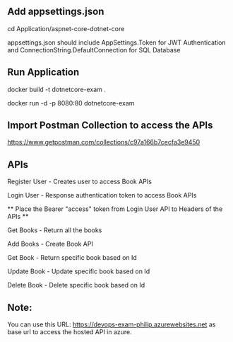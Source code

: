 ## Add appsettings.json
cd Application/aspnet-core-dotnet-core

appsettings.json should include AppSettings.Token for JWT Authentication and ConnectionString.DefaultConnection for SQL Database

## Run Application
docker build -t dotnetcore-exam .

docker run -d -p 8080:80 dotnetcore-exam

## Import Postman Collection to access the APIs
https://www.getpostman.com/collections/c97a166b7cecfa3e9450

## APIs
Register User - Creates user to access Book APIs

Login User - Response authentication token to access Book APIs

** Place the Bearer "access" token from Login User API to Headers of the APIs **

Get Books - Return all the books

Add Books - Create Book API

Get Book  - Return specific book based on Id

Update Book - Update specific book based on Id

Delete Book - Delete specific book based on Id

## Note:
You can use this URL: https://devops-exam-philip.azurewebsites.net as base url to access the hosted API in azure.
